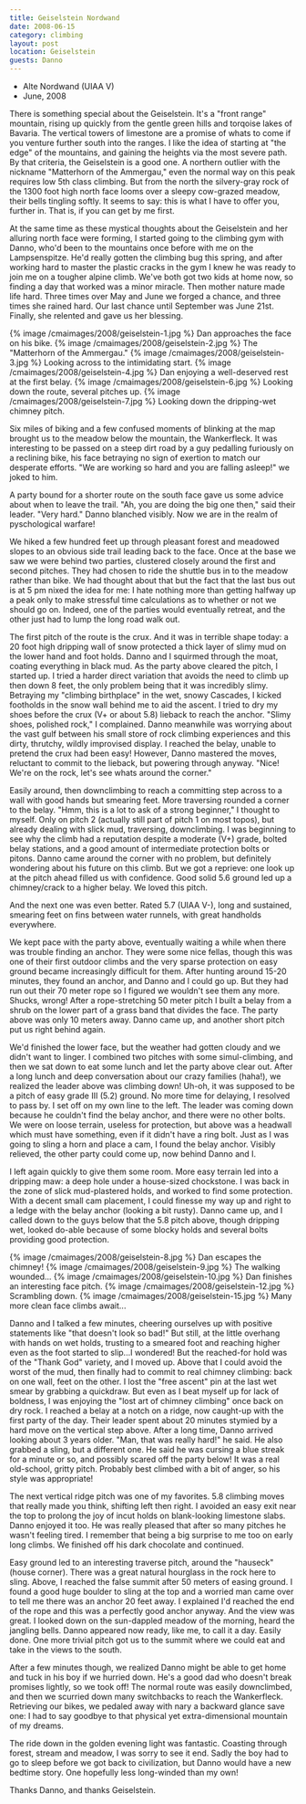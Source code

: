```yaml
---
title: Geiselstein Nordwand
date: 2008-06-15
category: climbing
layout: post
location: Geiselstein
guests: Danno
---
```


* Alte Nordwand (UIAA V)
* June, 2008

There is something special about the Geiselstein. It's a "front range"
mountain, rising up quickly from the gentle green hills and torqoise
lakes of Bavaria. The vertical towers of limestone are a promise of
whats to come if you venture further south into the ranges.  I like
the idea of starting at "the edge" of the mountains, and gaining the
heights via the most severe path. By that criteria, the Geiselstein is
a good one. A northern outlier with the nickname "Matterhorn of the
Ammergau," even the normal way on this peak requires low 5th class
climbing. But from the north the silvery-gray rock of the 1300 foot
high north face looms over a sleepy cow-grazed meadow, their bells
tingling softly. It seems to say: this is what I have to offer you,
further in.  That is, if you can get by me first.

At the same time as these mystical thoughts about the Geiselstein and
her alluring north face were forming, I started going to the climbing
gym with Danno, who'd been to the mountains once before with me on the
Lampsenspitze. He'd really gotten the climbing bug this spring, and
after working hard to master the plastic cracks in the gym I knew
he was ready to join me on a tougher alpine climb. We've both got two
kids at home now, so finding a day that worked was a minor
miracle. Then mother nature made life hard. Three times over May and
June we forged a chance, and three times she rained hard. Our last chance
until September was June 21st. Finally, she relented and gave us her
blessing.

{% image /cmaimages/2008/geiselstein-1.jpg %}
Dan approaches the face on his bike.
{% image /cmaimages/2008/geiselstein-2.jpg %}
The "Matterhorn of the Ammergau."
{% image /cmaimages/2008/geiselstein-3.jpg %}
Looking across to the intimidating start.
{% image /cmaimages/2008/geiselstein-4.jpg %}
Dan enjoying a well-deserved rest at the first belay.
{% image /cmaimages/2008/geiselstein-6.jpg %}
Looking down the route, several pitches up.
{% image /cmaimages/2008/geiselstein-7.jpg %}
Looking down the dripping-wet chimney pitch.

Six miles of biking and a few confused moments of blinking at the map
brought us to the meadow below the mountain, the Wankerfleck. It was
interesting to be passed on a steep dirt road by a guy pedalling
furiously on a reclining bike, his face betraying no sign of exertion
to match our desperate efforts. "We are working so hard and you are
falling asleep!" we joked to him.

A party bound for a shorter route on the south face gave us some
advice about when to leave the trail. "Ah, you are doing the big one
then," said their leader. "Very hard." Danno blanched visibly. Now we are
in the realm of pyschological warfare!

We hiked a few hundred feet up through pleasant forest and meadowed
slopes to an obvious side trail leading back to the face. Once at the
base we saw we were behind two parties, clustered closely around the
first and second pitches. They had chosen to ride the shuttle bus in
to the meadow rather than bike. We had thought about that but the fact
that the last bus out is at 5 pm nixed the idea for me: I hate nothing
more than getting halfway up a peak only to make stressful time
calculations as to whether or not we should go on. Indeed, one of the
parties would eventually retreat, and the other just had to lump the
long road walk out.

The first pitch of the route is the crux. And it was in terrible shape
today: a 20 foot high dripping wall of snow protected a thick layer of
slimy mud on the lower hand and foot holds. Danno and I squirmed
through the moat, coating everything in black mud. As the party above
cleared the pitch, I started up. I tried a harder direct variation that
avoids the need to climb up then down 8 feet, the only problem being
that it was incredibly slimy. Betraying my "climbing birthplace" in
the wet, snowy Cascades, I kicked footholds in the snow wall behind me
to aid the ascent. I tried to dry my shoes before the crux (V+ or
about 5.8) lieback to reach the anchor. "Slimy shoes, polished rock,"
I complained. Danno meanwhile was worrying about the vast gulf between
his small store of rock climbing experiences and this dirty, thrutchy,
wildly improvised display. I reached the belay, unable to pretend the
crux had been easy! However, Danno mastered the moves, reluctant to commit
to the lieback, but powering through anyway. "Nice! We're on the rock,
let's see whats around the corner."

Easily around, then downclimbing to reach a committing step across to
a wall with good hands but smearing feet. More traversing rounded a
corner to the belay. "Hmm, this is a lot to ask of a strong beginner,"
I thought to myself. Only on pitch 2 (actually still part of pitch 1
on most topos), but already dealing with slick mud, traversing,
downclimbing. I was beginning to see why the climb had a reputation
despite a moderate (V+) grade, bolted belay stations, and a good
amount of intermediate protection bolts or pitons. Danno came around
the corner with no problem, but definitely wondering about his future
on this climb. But we got a reprieve: one look up at the pitch ahead
filled us with confidence. Good solid 5.6 ground led up a
chimney/crack to a higher belay. We loved this pitch. 

And the next one
was even better. Rated 5.7 (UIAA V-), long and sustained, smearing
feet on fins between water runnels, with great handholds everywhere.

We kept pace with the party above, eventually waiting a while when
there was trouble finding an anchor. They were some nice fellas,
though this was one of their first outdoor climbs and the
very sparse protection on easy ground became increasingly
difficult for them. After hunting around 15-20 minutes, they found an anchor,
and Danno and I could go up. But they had run out their 70 meter rope
so I figured we wouldn't see them any more. Shucks, wrong! After a
rope-stretching 50 meter pitch I built a belay from a shrub on the
lower part of a grass band that divides the face. The party above was
only 10 meters away. Danno came up, and another short pitch put us
right behind again.

We'd finished the lower face, but the weather had gotten cloudy and we
didn't want to linger. I combined two pitches with some
simul-climbing, and then we sat down to eat some lunch and let the
party above clear out. After a long lunch and deep conversation about
our crazy families (haha!), we realized the leader above was climbing
down! Uh-oh, it was supposed to be a pitch of easy grade III (5.2)
ground. No more time for delaying, I resolved to pass by. I set off on
my own line to the left. The leader was coming down because he
couldn't find the belay anchor, and there were no other bolts. We were
on loose terrain, useless for protection, but above was a headwall
which must have something, even if it didn't have a ring bolt. Just as
I was going to sling a horn and place a cam, I found the belay
anchor. Visibly relieved, the other party could come up, now behind
Danno and I.

I left again quickly to give them some room. More easy
terrain led into a dripping maw: a deep hole under a house-sized
chockstone. I was back in the zone of slick mud-plastered holds, and
worked to find some protection. With a decent small cam placement, I
could finesse my way up and right to a ledge with the belay anchor
(looking a bit rusty). Danno came up, and I called down to the
guys below that the 5.8 pitch above, though dripping wet, looked
do-able because of some blocky holds and several bolts providing good
protection.

{% image /cmaimages/2008/geiselstein-8.jpg %}
Dan escapes the chimney!
{% image /cmaimages/2008/geiselstein-9.jpg %}
The walking wounded...
{% image /cmaimages/2008/geiselstein-10.jpg %}
Dan finishes an interesting face pitch.
{% image /cmaimages/2008/geiselstein-12.jpg %}
Scrambling down.
{% image /cmaimages/2008/geiselstein-15.jpg %}
Many more clean face climbs await...

Danno and I talked a few minutes, cheering ourselves up with positive
statements like "that doesn't look so bad!" But still, at the little
overhang with hands on wet holds, trusting to a smeared foot and
reaching higher even as the foot started to slip...I wondered! But the
reached-for hold was of the "Thank God" variety, and I moved up. Above
that I could avoid the worst of the mud, then finally had to commit to
real chimney climbing: back on one wall, feet on the other. I lost the
"free ascent" pin at the last wet smear by grabbing a quickdraw. But
even as I beat myself up for lack of boldness, I was enjoying the
"lost art of chimney climbing" once back on dry rock. I reached a
belay at a notch on a ridge, now caught-up with the first party of the
day. Their leader spent about 20 minutes stymied by a hard move on the
vertical step above. After a long time, Danno arrived looking about 3
years older. "Man, that was really hard!" he said. He also grabbed a
sling, but a different one. He said he was cursing a blue streak for a
minute or so, and possibly scared off the party below! It was a real
old-school, gritty pitch. Probably best climbed with a bit of anger,
so his style was appropriate!

The next vertical ridge pitch was one of my favorites. 5.8 climbing
moves that really made you think, shifting left then right. I avoided
an easy exit near the top to prolong the joy of incut holds on
blank-looking limestone slabs. Danno enjoyed it too. He was really
pleased that after so many pitches he wasn't feeling tired. I remember
that being a big surprise to me too on early long climbs. We finished
off his dark chocolate and continued. 

Easy ground led to an interesting traverse pitch, around the "hauseck"
(house corner). There was a great natural hourglass in the rock here
to sling. Above, I reached the false summit after 50 meters of easing
ground. I found a good huge boulder to sling at the top and a worried
man came over to tell me there was an anchor 20 feet away. I explained
I'd reached the end of the rope and this was a perfectly good anchor
anyway. And the view was great. I looked down on the sun-dappled
meadow of the morning, heard the jangling bells. Danno appeared now
ready, like me, to call it a day. Easily done. One more trivial pitch
got us to the summit where we could eat and take in the views to the
south.

After a few minutes though, we realized Danno might be able to get
home and tuck in his boy if we hurried down. He's a good dad who
doesn't break promises lightly, so we took off! The normal route was
easily downclimbed, and then we scurried down many switchbacks to
reach the Wankerfleck. Retrieving our bikes, we pedaled away with nary
a backward glance save one: I had to say goodbye to that physical yet
extra-dimensional mountain of my dreams. 

The ride down in the golden evening light was fantastic. Coasting
through forest, stream and meadow, I was sorry to see it end. Sadly
the boy had to go to sleep before we got back to civilization, but
Danno would have a new bedtime story. One hopefully less long-winded than
my own!

Thanks Danno, and thanks Geiselstein.

